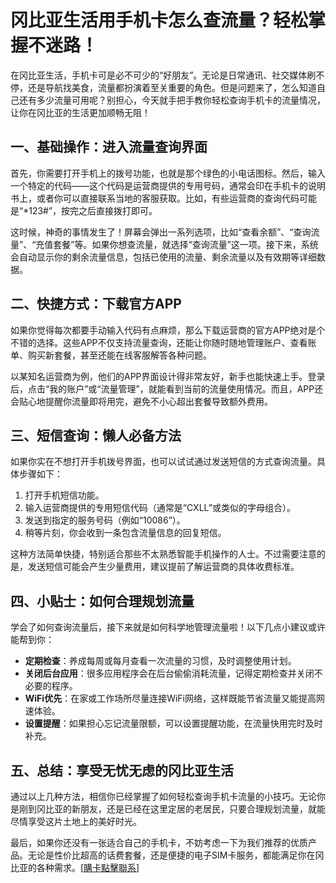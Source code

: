 # 冈比亚生活用手机卡怎么查流量？轻松掌握不迷路！

在冈比亚生活，手机卡可是必不可少的“好朋友”。无论是日常通讯、社交媒体刷不停，还是导航找美食，流量都扮演着至关重要的角色。但是问题来了，怎么知道自己还有多少流量可用呢？别担心，今天就手把手教你轻松查询手机卡的流量情况，让你在冈比亚的生活更加顺畅无阻！

## 一、基础操作：进入流量查询界面

首先，你需要打开手机上的拨号功能，也就是那个绿色的小电话图标。然后，输入一个特定的代码——这个代码是运营商提供的专用号码，通常会印在手机卡的说明书上，或者你可以直接联系当地的客服获取。比如，有些运营商的查询代码可能是“*123#”，按完之后直接拨打即可。

这时候，神奇的事情发生了！屏幕会弹出一系列选项，比如“查看余额”、“查询流量”、“充值套餐”等。如果你想查流量，就选择“查询流量”这一项。接下来，系统会自动显示你的剩余流量信息，包括已使用的流量、剩余流量以及有效期等详细数据。

## 二、快捷方式：下载官方APP

如果你觉得每次都要手动输入代码有点麻烦，那么下载运营商的官方APP绝对是个不错的选择。这些APP不仅支持流量查询，还能让你随时随地管理账户、查看账单、购买新套餐，甚至还能在线客服解答各种问题。

以某知名运营商为例，他们的APP界面设计得非常友好，新手也能快速上手。登录后，点击“我的账户”或“流量管理”，就能看到当前的流量使用情况。而且，APP还会贴心地提醒你流量即将用完，避免不小心超出套餐导致额外费用。

## 三、短信查询：懒人必备方法

如果你实在不想打开手机拨号界面，也可以试试通过发送短信的方式查询流量。具体步骤如下：

1. 打开手机短信功能。
2. 输入运营商提供的专用短信代码（通常是“CXLL”或类似的字母组合）。
3. 发送到指定的服务号码（例如“10086”）。
4. 稍等片刻，你会收到一条包含流量信息的回复短信。

这种方法简单快捷，特别适合那些不太熟悉智能手机操作的人士。不过需要注意的是，发送短信可能会产生少量费用，建议提前了解运营商的具体收费标准。

## 四、小贴士：如何合理规划流量

学会了如何查询流量后，接下来就是如何科学地管理流量啦！以下几点小建议或许能帮到你：

- **定期检查**：养成每周或每月查看一次流量的习惯，及时调整使用计划。
- **关闭后台应用**：很多应用程序会在后台偷偷消耗流量，记得定期检查并关闭不必要的程序。
- **WiFi优先**：在家或工作场所尽量连接WiFi网络，这样既能节省流量又能提高网速体验。
- **设置提醒**：如果担心忘记流量限额，可以设置提醒功能，在流量快用完时及时补充。

## 五、总结：享受无忧无虑的冈比亚生活

通过以上几种方法，相信你已经掌握了如何轻松查询手机卡流量的小技巧。无论你是刚到冈比亚的新朋友，还是已经在这里定居的老居民，只要合理规划流量，就能尽情享受这片土地上的美好时光。

最后，如果你还没有一张适合自己的手机卡，不妨考虑一下为我们推荐的优质产品。无论是性价比超高的话费套餐，还是便捷的电子SIM卡服务，都能满足你在冈比亚的各种需求。[[購卡點擊聯系](https://t.me/s/esim1088)]